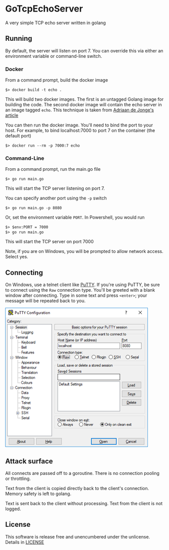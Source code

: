 # GoTcpEchoServer

A very simple TCP echo server written in golang

## Running

By default, the server will listen on port 7. You can override this via either an environment variable or command-line switch.

### Docker

From a command prompt, build the docker image

```
$> docker build -t echo .
```

This will build two docker images. The first is an untagged Golang image for building the code. The second docker image will contain the echo server in an image tagged `echo`. This technique is taken from [Adriaan de Jonge's article](https://medium.com/@adriaandejonge/simplify-the-smallest-possible-docker-image-62c0e0d342ef)

You can then run the docker image. You'll need to bind the port to your host. For example, to bind localhost:7000 to port 7 on the container (the default port) 

```
$> docker run --rm -p 7000:7 echo
```

### Command-Line

From a command prompt, run the main.go file

```
$> go run main.go
```

This will start the TCP server listening on port 7. 

You can specify another port using the `-p` switch

```
$> go run main.go -p 8080
```

Or, set the environment variable `PORT`. In Powershell, you would run

```
$> $env:PORT = 7000
$> go run main.go
```

This will start the TCP server on port 7000

Note, if you are on Windows, you will be prompted to allow network access. Select yes.

## Connecting

On Windows, use a telnet client like [PuTTY](http://www.putty.org/). If you're using PuTTY, be sure to connect using the `Raw` connection type. You'll be greeted with a blank window after connecting. Type in some text and press `<enter>`; your message will be repeated back to you.

![Connecting with PuTTY](putty.png)

## Attack surface

All connects are passed off to a goroutine. There is no connection pooling or throttling.

Text from the client is copied directly back to the client's connection. Memory safety is left to golang.

Text is sent back to the client without processing. Text from the client is not logged.

## License

This software is release free and unencumbered under the unlicense. Details in [LICENSE](https://github.com/hyrmn/GoTcpEchoServer/blob/master/LICENSE)
